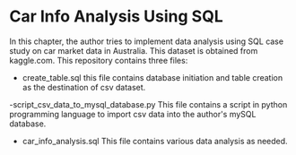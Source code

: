 # Car Info Analysis Using SQL
In this chapter, the author tries to implement data analysis using SQL case study on car market data in Australia. This dataset is obtained from kaggle.com. This repository contains three files:

- create_table.sql
this file contains database initiation and table creation as the destination of csv dataset.

-script_csv_data_to_mysql_database.py
This file contains a script in python programming language to import csv data into the author's mySQL database.

- car_info_analysis.sql
This file contains various data analysis as needed.
